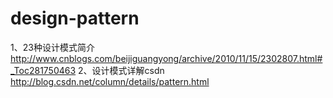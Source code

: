 # design-pattern
1、23种设计模式简介
http://www.cnblogs.com/beijiguangyong/archive/2010/11/15/2302807.html#_Toc281750463
2、设计模式详解csdn
http://blog.csdn.net/column/details/pattern.html